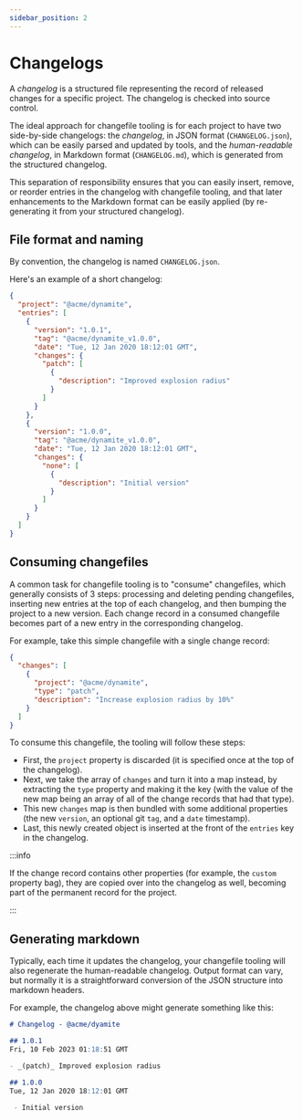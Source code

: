 ```yaml
---
sidebar_position: 2
---
```


# Changelogs

A _changelog_ is a structured file representing the record of released changes for a specific project. The changelog is checked into source control.

The ideal approach for changefile tooling is for each project to have two side-by-side changelogs: the _changelog_, in JSON format (`CHANGELOG.json`), which can be easily parsed and updated by tools, and the _human-readable changelog_, in Markdown format (`CHANGELOG.md`), which is generated from the structured changelog.

This separation of responsibility ensures that you can easily insert, remove, or reorder entries in the changelog with changefile tooling, and that later enhancements to the Markdown format can be easily applied (by re-generating it from your structured changelog).

## File format and naming

By convention, the changelog is named `CHANGELOG.json`.

Here's an example of a short changelog:

```json title="CHANGELOG.json"
{
  "project": "@acme/dynamite",
  "entries": [
    {
      "version": "1.0.1",
      "tag": "@acme/dynamite_v1.0.0",
      "date": "Tue, 12 Jan 2020 18:12:01 GMT",
      "changes": {
        "patch": [
          {
            "description": "Improved explosion radius"
          }
        ]
      }
    },
    {
      "version": "1.0.0",
      "tag": "@acme/dynamite_v1.0.0",
      "date": "Tue, 12 Jan 2020 18:12:01 GMT",
      "changes": {
        "none": [
          {
            "description": "Initial version"
          }
        ]
      }
    }
  ]
}
```

## Consuming changefiles

A common task for changefile tooling is to "consume" changefiles, which generally consists of 3 steps: processing and deleting pending changefiles, inserting new entries at the top of each changelog, and then bumping the project to a new version. Each change record in a consumed changefile becomes part of a new entry in the corresponding changelog.

For example, take this simple changefile with a single change record:

```json title=".changes/@acme/dynamite/feature-310_2021-01-31-09-10.json"
{
  "changes": [
    {
      "project": "@acme/dynamite",
      "type": "patch",
      "description": "Increase explosion radius by 10%"
    }
  ]
}
```

To consume this changefile, the tooling will follow these steps:

 - First, the `project` property is discarded (it is specified once at the top of the changelog).
 - Next, we take the array of `changes` and turn it into a map instead, by extracting the `type` property and making it the key (with the value of the new map being an array of all of the change records that had that type).
 - This new `changes` map is then bundled with some additional properties (the new `version`, an optional git `tag`, and a `date` timestamp).
 - Last, this newly created object is inserted at the front of the `entries` key in the changelog.

:::info

If the change record contains other properties (for example, the `custom` property bag), they are copied over into the changelog as well, becoming part of the permanent record for the project.

:::

## Generating markdown

Typically, each time it updates the changelog, your changefile tooling will also regenerate the human-readable changelog. Output format can vary, but normally it is a straightforward conversion of the JSON structure into markdown headers.

For example, the changelog above might generate something like this:

```markdown
# Changelog - @acme/dyamite

## 1.0.1
Fri, 10 Feb 2023 01:18:51 GMT

- _(patch)_ Improved explosion radius

## 1.0.0
Tue, 12 Jan 2020 18:12:01 GMT

 - Initial version
```
